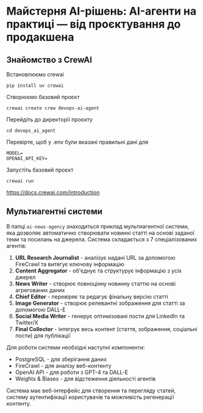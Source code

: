 # Майстерня AI-рішень: AI-агенти на практиці — від проєктування до продакшена

## Знайомство з CrewAI

Встановлюємо crewai

```
pip install uv crewai
```

Створюємо базовий проєкт

```
crewai create crew devops-ai-agent
```

Перейдіть до директорії проєкту
```
cd devops_ai_agent
```

Перевірте, щоб у .env були вказані правильні дані для
```
MODEL=
OPENAI_API_KEY=
```

Запустіть базовий проєкт
```
crewai run
```
https://docs.crewai.com/introduction

## Мультиагентні системи

В папці `ai-news-agency` знаходиться приклад мультиагентної системи, яка дозволяє автоматично створювати новинні статті на основі заданої теми та посилань на джерела. Система складається з 7 спеціалізованих агентів:

1. **URL Research Journalist** - аналізує надані URL за допомогою FireCrawl та витягує ключову інформацію
2. **Content Aggregator** - об'єднує та структурує інформацію з усіх джерел
3. **News Writer** - створює повноцінну новинну статтю на основі агрегованих даних
4. **Chief Editor** - перевіряє та редагує фінальну версію статті
5. **Image Generator** - створює релевантні зображення для статті за допомогою DALL-E
6. **Social Media Writer** - генерує оптимізовані пости для LinkedIn та Twitter/X
7. **Final Collector** - інтегрує весь контент (стаття, зображення, соціальні пости) для публікації

Для роботи системи необхідні наступні компоненти:
- PostgreSQL - для зберігання даних
- FireCrawl - для аналізу веб-контенту
- OpenAI API - для роботи з GPT-4 та DALL-E
- Weights & Biases - для відстеження діяльності агентів

Система має веб-інтерфейс для створення та перегляду статей, систему аутентифікації користувачів та можливість регенерації контенту.


